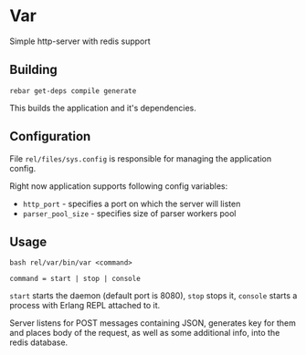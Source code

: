 Var
===

Simple http-server with redis support

Building
--------

`rebar get-deps compile generate`

This builds the application and it's dependencies.

Configuration
-------------

File `rel/files/sys.config` is responsible for managing the application config.

Right now application supports following config variables:

 * `http_port` - specifies a port on which the server will listen
 * `parser_pool_size` - specifies size of parser workers pool

Usage
-----

    bash rel/var/bin/var <command>

    command = start | stop | console

`start` starts the daemon (default port is 8080), `stop` stops it, `console` starts a process with Erlang REPL attached to it.

Server listens for POST messages containing JSON, generates key for them and places body of the request, as well as some additional info, into the redis database.
